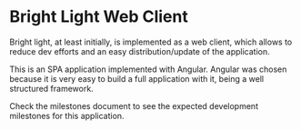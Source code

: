 # Bright Light Web Client

Bright light, at least initially, is implemented as a web client, which allows to reduce dev efforts and an easy distribution/update of the application. 

This is an SPA application implemented with Angular. Angular was chosen because it is very easy to build a full application with it, being a well structured framework.

Check the milestones document to see the expected development milestones for this application.